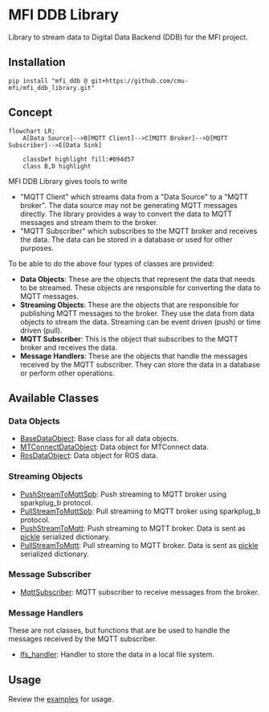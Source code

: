 # MFI DDB Library

Library to stream data to Digital Data Backend (DDB) for the MFI project.


## Installation

```
pip install "mfi_ddb @ git+https://github.com/cmu-mfi/mfi_ddb_library.git"
```

## Concept

```mermaid
flowchart LR;
    A[Data Source]-->B[MQTT Client]-->C[MQTT Broker]-->D[MQTT Subscriber]-->E[Data Sink]

    classDef highlight fill:#094d57
    class B,D highlight
```

MFI DDB Library gives tools to write
* "MQTT Client" which streams data from a "Data Source" to a "MQTT broker". The data source may not be generating MQTT messages directly. The library provides a way to convert the data to MQTT messages and stream them to the broker.
* "MQTT Subscriber" which subscribes to the MQTT broker and receives the data. The data can be stored in a database or used for other purposes.

To be able to do the above four types of classes are provided:

* **Data Objects**: These are the objects that represent the data that needs to be streamed. These objects are responsible for converting the data to MQTT messages.
* **Streaming Objects**: These are the objects that are responsible for publishing MQTT messages to the broker. They use the data from data objects to stream the data. Streaming can be event driven (push) or time driven (pull).
* **MQTT Subscriber**: This is the object that subscribes to the MQTT broker and receives the data.
* **Message Handlers**: These are the objects that handle the messages received by the MQTT subscriber. They can store the data in a database or perform other operations.

## Available Classes

### Data Objects

* [BaseDataObject](mfi_ddb/data_objects/base_data_object.py): Base class for all data objects.
* [MTConnectDataObject](mfi_ddb/data_objects/mtconnect.py): Data object for MTConnect data.
* [RosDataObject](mfi_ddb/data_objects/ros1.py): Data object for ROS data.

### Streaming Objects

* [PushStreamToMqttSpb](mfi_ddb/push_stream_to_mqtt_spb.py): Push streaming to MQTT broker using sparkplug_b protocol.
* [PullStreamToMqttSpb](mfi_ddb/pull_stream_to_mqtt_spb.py): Pull streaming to MQTT broker using sparkplug_b protocol.
* [PushStreamToMqtt](mfi_ddb/push_stream_to_mqtt.py): Push streaming to MQTT broker. Data is sent as [pickle](https://docs.python.org/3/library/pickle.html) serialized dictionary.
* [PullStreamToMqtt](mfi_ddb/pull_stream_to_mqtt.py): Pull streaming to MQTT broker. Data is sent as [pickle](https://docs.python.org/3/library/pickle.html) serialized dictionary.

### Message Subscriber

* [MqttSubscriber](mfi_ddb/mqtt_subscriber.py): MQTT subscriber to receive messages from the broker.

### Message Handlers

These are not classes, but functions that are be used to handle the messages received by the MQTT subscriber.

* [lfs_handler](mfi_ddb/msg_handlers/lfs_handler.py): Handler to store the data in a local file system.


## Usage

Review the [examples](examples) for usage.
